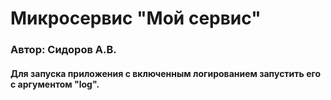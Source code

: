 # Микросервис "Мой сервис"
 
### Автор: Сидоров А.В.
 
#### Для запуска приложения с включенным логированием запустить его с аргументом "log".